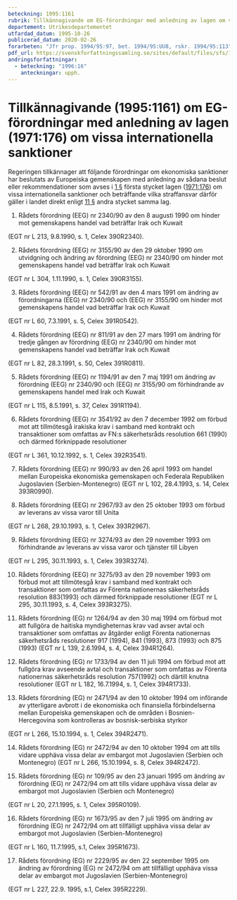 ```yaml
---
beteckning: 1995:1161
rubrik: Tillkännagivande om EG-förordningar med anledning av lagen om vissa internationella sanktioner
departement: Utrikesdepartementet
utfardad_datum: 1995-10-26
publicerad_datum: 2020-02-26
forarbeten: "Jfr prop. 1994/95:97, bet. 1994/95:UU8, rskr. 1994/95:113"
pdf_url: https://svenskforfattningssamling.se/sites/default/files/sfs/1995-10/SFS1995-1161.pdf
andringsforfattningar:
  - beteckning: "1996:16"
    anteckningar: upph.
---
```


# Tillkännagivande (1995:1161) om EG-förordningar med anledning av lagen (1971:176) om vissa internationella sanktioner

Regeringen tillkännager att följande förordningar om ekonomiska sanktioner har beslutats av Europeiska gemenskapen med anledning av sådana beslut eller rekommendationer som avses i [1 §](#1) första stycket lagen ([1971:176](https://selex.se/eli/sfs/1971/176)) om vissa internationella sanktioner och beträffande vilka straffansvar därför gäller i landet direkt enligt [11 §](#11) andra stycket samma lag.

1. Rådets förordning (EEG) nr 2340/90 av den 8 augusti 1990 om hinder mot gemenskapens handel vad beträffar Irak och Kuwait

(EGT nr L 213, 9.8.1990, s. 1, Celex 390R2340).

2. Rådets förordning (EEG) nr 3155/90 av den 29 oktober 1990 om utvidgning och ändring av förordning (EEG) nr 2340/90 om hinder mot gemenskapens handel vad beträffar Irak och Kuwait

(EGT nr L 304, 1.11.1990, s. 1, Celex 390R3155).

3. Rådets förordning (EEG) nr 542/91 av den 4 mars 1991 om ändring av förordningarna (EEG) nr 2340/90 och (EEG) nr 3155/90 om hinder mot gemenskapens handel vad beträffar Irak och Kuwait

(EGT nr L 60, 7.3.1991, s. 5, Celex 391R0542).

4. Rådets förordning (EEG) nr 811/91 av den 27 mars 1991 om ändring för tredje gången av förordning (EEG) nr 2340/90 om hinder mot gemenskapens handel vad beträffar Irak och Kuwait

(EGT nr L 82, 28.3.1991, s. 50, Celex 391R0811).

5. Rådets förordning (EEG) nr 1194/91 av den 7 maj 1991 om ändring av förordning (EEG) nr 2340/90 och (EEG) nr 3155/90 om förhindrande av gemenskapens handel med Irak och Kuwait

(EGT nr L 115, 8.5.1991, s. 37, Celex 391R1194).

6. Rådets förordning (EEG) nr 3541/92 av den 7 december 1992 om förbud mot att tillmötesgå irakiska krav i samband med kontrakt och transaktioner som omfattas av FN:s säkerhetsråds resolution 661 (1990) och därmed förknippade resolutioner

(EGT nr L 361, 10.12.1992, s. 1, Celex 392R3541).

7. Rådets förordning (EEG) nr 990/93 av den 26 april 1993 om handel mellan Europeiska ekonomiska gemenskapen och Federala Republiken Jugoslavien (Serbien-Montenegro) (EGT nr L 102, 28.4.1993, s. 14, Celex 393R0990).

8. Rådets förordning (EEG) nr 2967/93 av den 25 oktober 1993 om förbud av leverans av vissa varor till Unita

(EGT nr L 268, 29.10.1993, s. 1, Celex 393R2967).

9. Rådets förordning (EEG) nr 3274/93 av den 29 november 1993 om förhindrande av leverans av vissa varor och tjänster till Libyen

(EGT nr L 295, 30.11.1993, s. 1, Celex 393R3274).

10. Rådets förordning (EEG) nr 3275/93 av den 29 november 1993 om förbud mot att tillmötesgå krav i samband med kontrakt och transaktioner som omfattas av Förenta nationernas säkerhetsråds resolution 883(1993) och därmed förknippade resolutioner (EGT nr L 295, 30.11.1993, s. 4, Celex 393R3275).

11. Rådets förordning (EG) nr 1264/94 av den 30 maj 1994 om förbud mot att fullgöra de haitiska myndigheternas krav vad avser avtal och transaktioner som omfattas av åtgärder enligt Förenta nationernas säkerhetsråds resolutioner 917 (1994), 841 (1993), 873 (1993) och 875 (1993) (EGT nr L 139, 2.6.1994, s. 4, Celex 394R1264).

12. Rådets förordning (EG) nr 1733/94 av den 11 juli 1994 om förbud mot att fullgöra krav avseende avtal och transaktioner som omfattas av Förenta nationernas säkerhetsråds resolution 757(1992) och därtill knutna resolutioner (EGT nr L 182, 16.7.1994, s. 1, Celex 394R1733).

13. Rådets förordning (EG) nr 2471/94 av den 10 oktober 1994 om införande av ytterligare avbrott i de ekonomiska och finansiella förbindelserna mellan Europeiska gemenskapen och de områden i Bosnien-Hercegovina som kontrolleras av bosnisk-serbiska styrkor

(EGT nr L 266, 15.10.1994, s. 1, Celex 394R2471).

14. Rådets förordning (EG) nr 2472/94 av den 10 oktober 1994 om att tills vidare upphäva vissa delar av embargot mot Jugoslavien (Serbien och Montenegro) (EGT nr L 266, 15.10.1994, s. 8, Celex 394R2472).

15. Rådets förordning (EG) nr 109/95 av den 23 januari 1995 om ändring av förordning (EG) nr 2472/94 om att tills vidare upphäva vissa delar av embargot mot Jugoslavien (Serbien och Montenegro)

(EGT nr L 20, 27.1.1995, s. 1, Celex 395R0109).

16. Rådets förordning (EG) nr 1673/95 av den 7 juli 1995 om ändring av förordning (EG) nr 2472/94 om att tillfälligt upphäva vissa delar av embargot mot Jugoslavien (Serbien-Montenegro)

(EGT nr L 160, 11.7.1995, s.1, Celex 395R1673).

17. Rådets förordning (EG) nr 2229/95 av den 22 september 1995 om ändring av förordning (EG) nr 2472/94 om att tillfälligt upphäva vissa delar av embargot mot Jugoslavien (Serbien-Montenegro)

(EGT nr L 227, 22.9. 1995, s.1, Celex 395R2229).